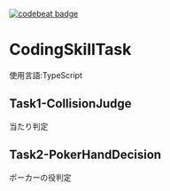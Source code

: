 [![codebeat badge](https://codebeat.co/badges/9d4bf2e0-225c-417f-81d7-f342afee1af6)](https://codebeat.co/projects/github-com-smicle-codingskilltask-master)

# CodingSkillTask

使用言語:TypeScript

## Task1-CollisionJudge
  当たり判定

## Task2-PokerHandDecision
  ポーカーの役判定
